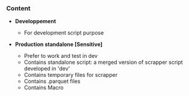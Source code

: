 ### Content

* **Developpement**
    - For development script purpose

* **Production standalone [Sensitive]**
    - Prefer to work and test in dev
    - Contains standalone script: a merged version of scrapper script developed in 'dev'
    - Contains temporary files for scrapper
    - Contains .parquet files
    - Contains Macro